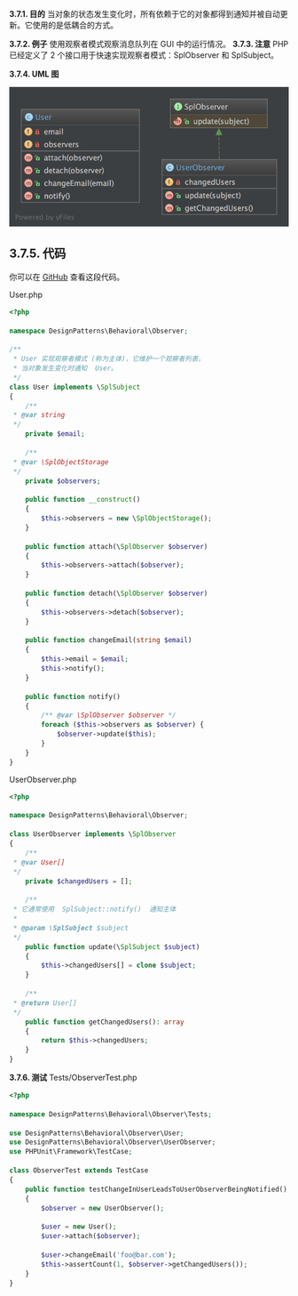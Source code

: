 **3.7.1. 目的**
当对象的状态发生变化时，所有依赖于它的对象都得到通知并被自动更新。它使用的是低耦合的方式。

**3.7.2. 例子**
使用观察者模式观察消息队列在 GUI 中的运行情况。
**3.7.3. 注意**
PHP 已经定义了 2 个接口用于快速实现观察者模式：SplObserver 和 SplSubject。

**3.7.4. UML 图**

![](../../images/DesignPatterns/Observer.png)

## 3.7.5. 代码

你可以在  [GitHub](https://github.com/domnikl/DesignPatternsPHP/tree/master/Behavioral/Observer) 查看这段代码。

User.php
```php
<?php

namespace DesignPatterns\Behavioral\Observer;

/**
 * User 实现观察者模式 (称为主体)，它维护一个观察者列表，
 * 当对象发生变化时通知  User。
 */
class User implements \SplSubject
{
    /**
 * @var string
 */
    private $email;

    /**
 * @var \SplObjectStorage
 */
    private $observers;

    public function __construct()
    {
        $this->observers = new \SplObjectStorage();
    }

    public function attach(\SplObserver $observer)
    {
        $this->observers->attach($observer);
    }

    public function detach(\SplObserver $observer)
    {
        $this->observers->detach($observer);
    }

    public function changeEmail(string $email)
    {
        $this->email = $email;
        $this->notify();
    }

    public function notify()
    {
        /** @var \SplObserver $observer */
        foreach ($this->observers as $observer) {
            $observer->update($this);
        }
    }
}
```
UserObserver.php
```php
<?php

namespace DesignPatterns\Behavioral\Observer;

class UserObserver implements \SplObserver
{
    /**
 * @var User[]
 */
    private $changedUsers = [];

    /**
 * 它通常使用  SplSubject::notify()  通知主体
 *
 * @param \SplSubject $subject
 */
    public function update(\SplSubject $subject)
    {
        $this->changedUsers[] = clone $subject;
    }

    /**
 * @return User[]
 */
    public function getChangedUsers(): array
    {
        return $this->changedUsers;
    }
}
```
**3.7.6. 测试**
Tests/ObserverTest.php
```php
<?php

namespace DesignPatterns\Behavioral\Observer\Tests;

use DesignPatterns\Behavioral\Observer\User;
use DesignPatterns\Behavioral\Observer\UserObserver;
use PHPUnit\Framework\TestCase;

class ObserverTest extends TestCase
{
    public function testChangeInUserLeadsToUserObserverBeingNotified()
    {
        $observer = new UserObserver();

        $user = new User();
        $user->attach($observer);
    
        $user->changeEmail('foo@bar.com');
        $this->assertCount(1, $observer->getChangedUsers());
    }
}
```